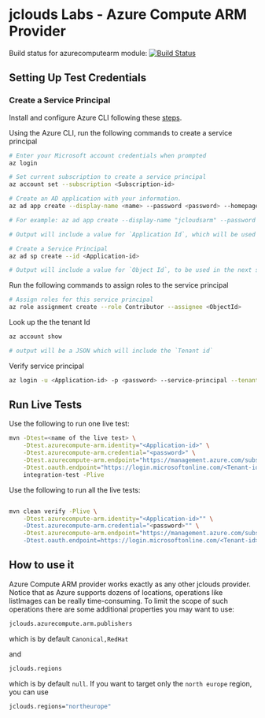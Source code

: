 jclouds Labs - Azure Compute ARM Provider
============

Build status for azurecomputearm module:
[![Build Status](https://jclouds.ci.cloudbees.com/buildStatus/icon?job=jclouds-labs/org.apache.jclouds.labs$azurecompute-arm)](https://jclouds.ci.cloudbees.com/job/jclouds-labs/org.apache.jclouds.labs$azurecompute-arm/)

## Setting Up Test Credentials

### Create a Service Principal

Install and configure Azure CLI following these [steps](http://azure.microsoft.com/en-us/documentation/articles/xplat-cli/).

Using the Azure CLI, run the following commands to create a service principal

```bash
# Enter your Microsoft account credentials when prompted
az login

# Set current subscription to create a service principal
az account set --subscription <Subscription-id>

# Create an AD application with your information.
az ad app create --display-name <name> --password <password> --homepage <home-page> --identifier-uris <identifier-uris>

# For example: az ad app create --display-name "jcloudsarm" --password abcd --homepage "https://jcloudsarm" --identifier-uris "https://jcloudsarm"

# Output will include a value for `Application Id`, which will be used for the live tests

# Create a Service Principal
az ad sp create --id <Application-id>

# Output will include a value for `Object Id`, to be used in the next step 
```

Run the following commands to assign roles to the service principal

```bash
# Assign roles for this service principal
az role assignment create --role Contributor --assignee <ObjectId>
```

Look up the the tenant Id

```bash
az account show

# output will be a JSON which will include the `Tenant id`
```

Verify service principal

```bash
az login -u <Application-id> -p <password> --service-principal --tenant <Tenant-id>
```

## Run Live Tests

Use the following to run one live test:

```bash
mvn -Dtest=<name of the live test> \
    -Dtest.azurecompute-arm.identity="<Application-id>" \
    -Dtest.azurecompute-arm.credential="<password>" \
    -Dtest.azurecompute-arm.endpoint="https://management.azure.com/subscriptions/<Subscription-id>" \
    -Dtest.oauth.endpoint="https://login.microsoftonline.com/<Tenant-id>/oauth2/token"
    integration-test -Plive

```

Use the following to run all the live tests:

```bash

mvn clean verify -Plive \
    -Dtest.azurecompute-arm.identity="<Application-id>"" \
    -Dtest.azurecompute-arm.credential="<password>"" \
    -Dtest.azurecompute-arm.endpoint="https://management.azure.com/subscriptions/<Subscription-id>"" \
    -Dtest.oauth.endpoint=https://login.microsoftonline.com/<Tenant-id>/oauth2/token

```

## How to use it

Azure Compute ARM provider works exactly as any other jclouds provider.
Notice that as Azure supports dozens of locations, operations like listImages can be really time-consuming.
To limit the scope of such operations there are some additional properties you may want to use:

```bash
jclouds.azurecompute.arm.publishers
```
which is by default `Canonical,RedHat`

and
```bash
jclouds.regions
```
which is by default `null`. If you want to target only the `north europe` region, you can use

```bash
jclouds.regions="northeurope"
```
